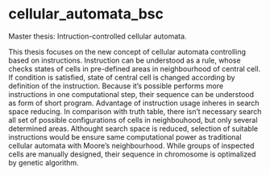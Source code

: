 # cellular_automata_bsc
Master thesis: Intruction-controlled cellular automata.

This thesis focuses on the new concept of cellular automata controlling based on instructions. Instruction can be understood as a rule, whose checks states of cells in pre-defined areas
in neighbourhood of central cell. If condition is satisfied, state of central cell is changed according by definition of the instruction. Because it’s possible performs more instructions
in one computational step, their sequence can be understood as form of short program. Advantage of instruction usage inheres in search space reducing. In comparison with truth table, there isn’t necessary search all set of possible configurations of cells in neighbouhood, but only several determined areas. Althought search space is reduced, selection of suitable instructions would be ensure same computational power as traditional cellular automata with Moore’s neighbourhood. While groups of inspected cells are manually designed, their sequence in chromosome is optimalized by genetic algorithm.

